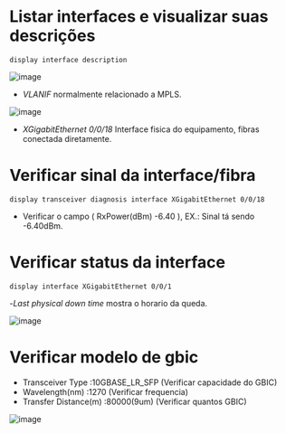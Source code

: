 # Listar interfaces e visualizar suas descrições

```
display interface description
```
![image](https://github.com/user-attachments/assets/3948a189-6684-4fc5-b3b6-6960cf82834a)

- *VLANIF* normalmente relacionado a MPLS.

![image](https://github.com/user-attachments/assets/53a228d8-9c2e-4e00-9769-8bca6d744359)

- *XGigabitEthernet 0/0/18* Interface fisica do equipamento, fibras conectada diretamente.

# Verificar sinal da interface/fibra

```
display transceiver diagnosis interface XGigabitEthernet 0/0/18
```

- Verificar o campo ( RxPower(dBm)    -6.40  ), EX.: Sinal tá sendo -6.40dBm.

# Verificar status da interface
```
display interface XGigabitEthernet 0/0/1
```
-*Last physical down time* mostra o horario da queda.

![image](https://github.com/user-attachments/assets/92caf266-c5aa-4cda-99e0-7f1e564a63ef)


# Verificar modelo de gbic

- Transceiver Type               :10GBASE_LR_SFP (Verificar capacidade do GBIC)
- Wavelength(nm)                 :1270           (Verificar frequencia)
- Transfer Distance(m)           :80000(9um)     (Verificar quantos GBIC)

![image](https://github.com/user-attachments/assets/96da0c40-735e-4b1d-b0d1-10fdaea530a7)
